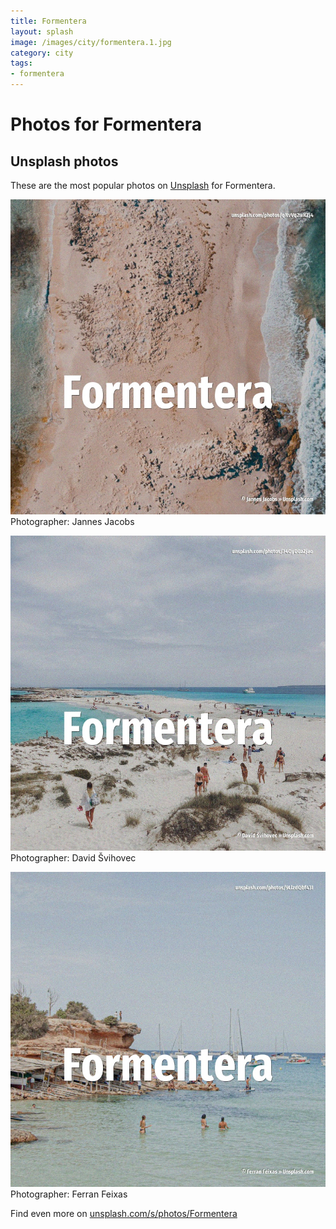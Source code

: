```yaml
---
title: Formentera
layout: splash
image: /images/city/formentera.1.jpg
category: city
tags:
- formentera
---
```

# Photos for Formentera
 
## Unsplash photos
These are the most popular photos on [Unsplash](https://unsplash.com) for Formentera.
 
![Formentera](/images/city/formentera.1.jpg)
Photographer:  Jannes Jacobs
 
![Formentera](/images/city/formentera.2.jpg)
Photographer:  David Švihovec
 
![Formentera](/images/city/formentera.3.jpg)
Photographer:  Ferran Feixas
 
Find even more on [unsplash.com/s/photos/Formentera](https://unsplash.com/s/photos/Formentera)
 
